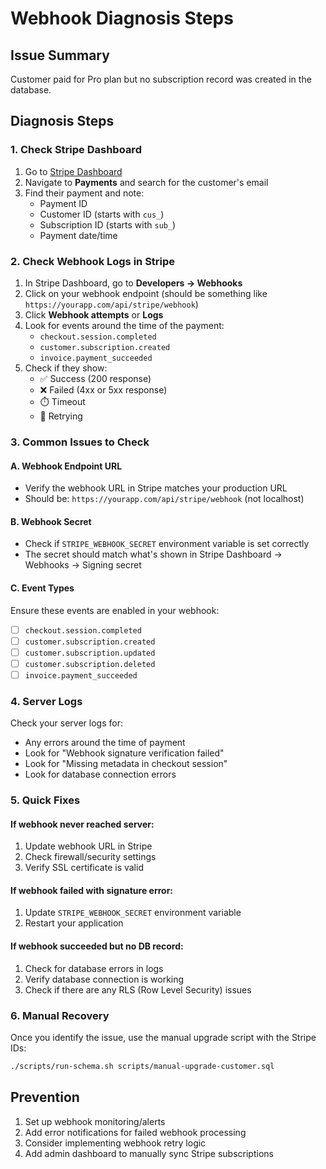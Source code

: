 # Webhook Diagnosis Steps

## Issue Summary
Customer paid for Pro plan but no subscription record was created in the database.

## Diagnosis Steps

### 1. Check Stripe Dashboard
1. Go to [Stripe Dashboard](https://dashboard.stripe.com)
2. Navigate to **Payments** and search for the customer's email
3. Find their payment and note:
   - Payment ID
   - Customer ID (starts with `cus_`)
   - Subscription ID (starts with `sub_`)
   - Payment date/time

### 2. Check Webhook Logs in Stripe
1. In Stripe Dashboard, go to **Developers → Webhooks**
2. Click on your webhook endpoint (should be something like `https://yourapp.com/api/stripe/webhook`)
3. Click **Webhook attempts** or **Logs**
4. Look for events around the time of the payment:
   - `checkout.session.completed`
   - `customer.subscription.created`
   - `invoice.payment_succeeded`
5. Check if they show:
   - ✅ Success (200 response)
   - ❌ Failed (4xx or 5xx response)
   - ⏱️ Timeout
   - 🔄 Retrying

### 3. Common Issues to Check

#### A. Webhook Endpoint URL
- Verify the webhook URL in Stripe matches your production URL
- Should be: `https://yourapp.com/api/stripe/webhook` (not localhost)

#### B. Webhook Secret
- Check if `STRIPE_WEBHOOK_SECRET` environment variable is set correctly
- The secret should match what's shown in Stripe Dashboard → Webhooks → Signing secret

#### C. Event Types
Ensure these events are enabled in your webhook:
- [ ] `checkout.session.completed`
- [ ] `customer.subscription.created`
- [ ] `customer.subscription.updated`
- [ ] `customer.subscription.deleted`
- [ ] `invoice.payment_succeeded`

### 4. Server Logs
Check your server logs for:
- Any errors around the time of payment
- Look for "Webhook signature verification failed"
- Look for "Missing metadata in checkout session"
- Look for database connection errors

### 5. Quick Fixes

#### If webhook never reached server:
1. Update webhook URL in Stripe
2. Check firewall/security settings
3. Verify SSL certificate is valid

#### If webhook failed with signature error:
1. Update `STRIPE_WEBHOOK_SECRET` environment variable
2. Restart your application

#### If webhook succeeded but no DB record:
1. Check for database errors in logs
2. Verify database connection is working
3. Check if there are any RLS (Row Level Security) issues

### 6. Manual Recovery
Once you identify the issue, use the manual upgrade script with the Stripe IDs:
```bash
./scripts/run-schema.sh scripts/manual-upgrade-customer.sql
```

## Prevention
1. Set up webhook monitoring/alerts
2. Add error notifications for failed webhook processing
3. Consider implementing webhook retry logic
4. Add admin dashboard to manually sync Stripe subscriptions